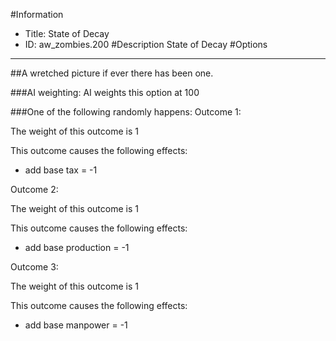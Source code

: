 #Information
 - Title: State of Decay
 - ID: aw_zombies.200
#Description
State of Decay
#Options

___
##A wretched picture if ever there has been one.

###AI weighting:
AI weights this option at 100


###One of the following randomly happens:
Outcome 1:

The weight of this outcome is 1

This outcome causes the following effects:<ul><li>add base tax = -1</li></ul>
Outcome 2:

The weight of this outcome is 1

This outcome causes the following effects:<ul><li>add base production = -1</li></ul>
Outcome 3:

The weight of this outcome is 1

This outcome causes the following effects:<ul><li>add base manpower = -1</li></ul>
